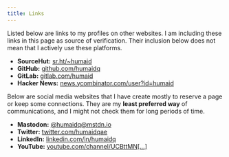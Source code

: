 ```yaml
---
title: Links
---
```


Listed below are links to my profiles on other websites. I am including these
links in this page as source of verification. Their inclusion below does not
mean that I actively use these platforms.


- **SourceHut:** [sr.ht/~humaid](https://sr.ht/~humaid/)
- **GitHub:** [github.com/humaidq](https://github.com/humaidq)
- **GitLab:** [gitlab.com/humaid](https://gitlab.com/humaid)
- **Hacker News:** [news.ycombinator.com/user?id=humaid](https://news.ycombinator.com/user?id=humaid)

Below are social media websites that I have create mostly to reserve a page or
keep some connections. They are my **least preferred way** of communications,
and I might not check them for long periods of time.

- **Mastodon:** [@humaidq@mstdn.io](https://mstdn.io/web/@humaidq)
- **Twitter:** [twitter.com/humaidqae](https://twitter.com/humaidqae)
- **LinkedIn:** [linkedin.com/in/humaidq](https://www.linkedin.com/in/humaidq/)
- **YouTube:** [youtube.com/channel/UCBttMN[...]](https://www.youtube.com/channel/UCBttMNPKX-qI7TSTcNRHihQ)
